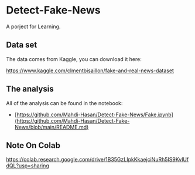 # Detect-Fake-News
A porject for Learning.
## Data set

The data comes from Kaggle, you can download it here:

https://www.kaggle.com/clmentbisaillon/fake-and-real-news-dataset

## The analysis

All of the analysis can be found in the notebook:

- [https://github.com/Mahdi-Hasan/Detect-Fake-News/Fake.ipynb](https://github.com/Mahdi-Hasan/Detect-Fake-News/blob/main/README.md)

## Note On Colab
https://colab.research.google.com/drive/1B35GzLIpkKkaejciNuRh5IS9KvlUfdQL?usp=sharing
